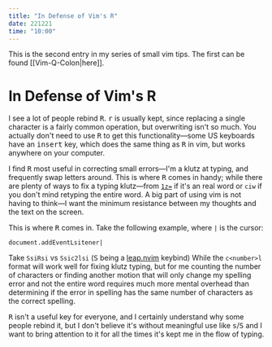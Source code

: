 ```yaml
---
title: "In Defense of Vim's R"
date: 221221
time: "10:00"
---
```


This is the second entry in my series of small vim tips. 
The first can be found [[Vim-Q-Colon|here]].

# In Defense of Vim's R

I see a lot of people rebind <kbd>R</kbd>. <kbd>r</kbd> is usually kept, since replacing a single character is a fairly common operation, but overwriting isn't so much.
You actually don't need to use <kbd>R</kbd> to get this functionality&mdash;some US keyboards have an <kbd>insert</kbd> key, which does the same thing as <kbd>R</kbd> in vim, but works anywhere on your computer.

I find <kbd>R</kbd> most useful in correcting small errors&mdash;I'm a klutz at typing, and frequently swap letters around.
This is where <kbd>R</kbd> comes in handy; while there are plenty of ways to fix a typing klutz&mdash;from [`1z=`](https://nanotipsforvim.prose.sh/autofix-misspellings) if it's an real word or `ciw` if you don't mind retyping the entire word.
A big part of using vim is not having to think&mdash;I want the minimum resistance between my thoughts and the text on the screen.

This is where <kbd>R</kbd> comes in. Take the following example, where `|` is the cursor:

```
document.addEventLsitener|
```

Take `SsiRsi` vs `Ssic2lsi` (<kbd>S</kbd> being a [leap.nvim](https://github.com/ggandor/leap.nvim) keybind)
While the `c<number>l` format will work well for fixing klutz typing, 
but for me counting the number of characters or finding another motion that will only change my spelling error and not the entire word requires much more mental overhead than determining if the error in spelling has the same number of characters as the correct spelling.

<kbd>R</kbd> isn't a useful key for everyone, and I certainly understand why some people rebind it, but I don't believe it's without meaningful use like <kbd>s</kbd>/<kbd>S</kbd> and I want to bring attention to it for all the times it's kept me in the flow of typing.
